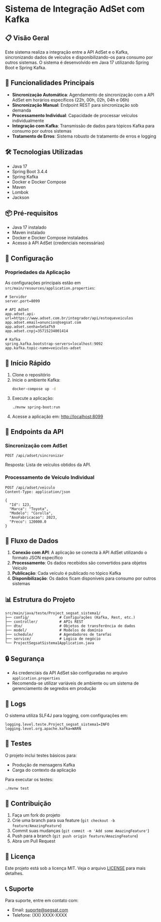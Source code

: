 # Sistema de Integração AdSet com Kafka

## 📋 Visão Geral
Este sistema realiza a integração entre a API AdSet e o Kafka, sincronizando dados de veículos e disponibilizando-os para consumo por outros sistemas. O sistema é desenvolvido em Java 17 utilizando Spring Boot e Spring Kafka.

## 🚀 Funcionalidades Principais

- **Sincronização Automática**: Agendamento de sincronização com a API AdSet em horários específicos (22h, 00h, 02h, 04h e 06h)
- **Sincronização Manual**: Endpoint REST para sincronização sob demanda
- **Processamento Individual**: Capacidade de processar veículos individualmente
- **Integração com Kafka**: Transmissão de dados para tópicos Kafka para consumo por outros sistemas
- **Tratamento de Erros**: Sistema robusto de tratamento de erros e logging

## 🛠️ Tecnologias Utilizadas

- Java 17
- Spring Boot 3.4.4
- Spring Kafka
- Docker e Docker Compose
- Maven
- Lombok
- Jackson

## 📦 Pré-requisitos

- Java 17 instalado
- Maven instalado
- Docker e Docker Compose instalados
- Acesso à API AdSet (credenciais necessárias)

## 🔧 Configuração

### Propriedades da Aplicação
As configurações principais estão em `src/main/resources/application.properties`:

```properties
# Servidor
server.port=8099

# API AdSet
app.adset.api-url=https://www.adset.com.br/integrador/api/estoqueveiculos
app.adset.email=anuncios@segsat.com
app.adset.senha=SeSaT%9
app.adset.cnpj=35715234001414

# Kafka
spring.kafka.bootstrap-servers=localhost:9092
app.kafka.topic-name=veiculos-adset
```

## 🚀 Início Rápido

1. Clone o repositório
2. Inicie o ambiente Kafka:
   ```bash
   docker-compose up -d
   ```
3. Execute a aplicação:
   ```bash
   ./mvnw spring-boot:run
   ```
4. Acesse a aplicação em: [http://localhost:8099](http://localhost:8099)

## 📡 Endpoints da API

### Sincronização com AdSet
```http
POST /api/adset/sincronizar
```
Resposta: Lista de veículos obtidos da API.

### Processamento de Veículo Individual
```http
POST /api/adset/veiculo
Content-Type: application/json

{
  "Id": 123,
  "Marca": "Toyota",
  "Modelo": "Corolla",
  "AnoFabricacao": 2023,
  "Preco": 120000.0
}
```

## 🔄 Fluxo de Dados

1. **Conexão com API**: A aplicação se conecta à API AdSet utilizando o formato JSON específico
2. **Processamento**: Os dados recebidos são convertidos para objetos Veiculo
3. **Publicação**: Cada veículo é publicado no tópico Kafka
4. **Disponibilização**: Os dados ficam disponíveis para consumo por outros sistemas

## 📊 Estrutura do Projeto

```
src/main/java/teste/Project_segsat_sistema1/
├── config/              # Configurações (Kafka, Rest, etc.)
├── controller/          # APIs REST
├── dto/                 # Objetos de transferência de dados
├── model/               # Modelos de domínio
├── schedule/            # Agendadores de tarefas
├── service/             # Lógica de negócio
└── ProjectSegsatSistema1Application.java
```

## 🔒 Segurança

- As credenciais da API AdSet são configuradas no arquivo `application.properties`
- Recomenda-se utilizar variáveis de ambiente ou um sistema de gerenciamento de segredos em produção

## 📝 Logs

O sistema utiliza SLF4J para logging, com configurações em:
```properties
logging.level.teste.Project_segsat_sistema1=INFO
logging.level.org.apache.kafka=WARN
```

## 🐛 Testes

O projeto inclui testes básicos para:
- Produção de mensagens Kafka
- Carga do contexto da aplicação

Para executar os testes:
```bash
./mvnw test
```

## 🤝 Contribuição

1. Faça um fork do projeto
2. Crie uma branch para sua feature (`git checkout -b feature/AmazingFeature`)
3. Commit suas mudanças (`git commit -m 'Add some AmazingFeature'`)
4. Push para a branch (`git push origin feature/AmazingFeature`)
5. Abra um Pull Request

## 📄 Licença

Este projeto está sob a licença MIT. Veja o arquivo [LICENSE](LICENSE) para mais detalhes.

## 📞 Suporte

Para suporte, entre em contato com:
- Email: suporte@segsat.com
- Telefone: (XX) XXXX-XXXX 